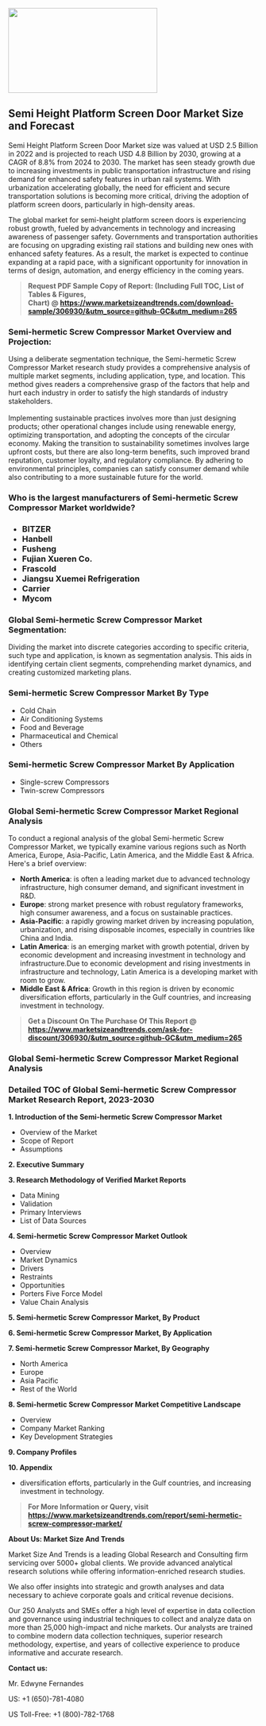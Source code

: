 <p><img class="alignnone size-medium wp-image-20088" src="https://ffe5etoiles.com/wp-content/uploads/2024/12/MST1-300x171.png" alt="" width="300" height="171" /></p><h2>Semi Height Platform Screen Door Market Size and Forecast</h2><p>Semi Height Platform Screen Door Market size was valued at USD 2.5 Billion in 2022 and is projected to reach USD 4.8 Billion by 2030, growing at a CAGR of 8.8% from 2024 to 2030. The market has seen steady growth due to increasing investments in public transportation infrastructure and rising demand for enhanced safety features in urban rail systems. With urbanization accelerating globally, the need for efficient and secure transportation solutions is becoming more critical, driving the adoption of platform screen doors, particularly in high-density areas.</p><p>The global market for semi-height platform screen doors is experiencing robust growth, fueled by advancements in technology and increasing awareness of passenger safety. Governments and transportation authorities are focusing on upgrading existing rail stations and building new ones with enhanced safety features. As a result, the market is expected to continue expanding at a rapid pace, with a significant opportunity for innovation in terms of design, automation, and energy efficiency in the coming years.</p></p><blockquote id="" class=""><strong>Request PDF Sample Copy of Report: (Including Full TOC, List of Tables &amp; Figures, Chart)&nbsp;@&nbsp;<strong><a href="https://www.marketsizeandtrends.com/download-sample/306930/&utm_source=github-GC&utm_medium=265" target="_blank">https://www.marketsizeandtrends.com/download-sample/306930/&utm_source=github-GC&utm_medium=265</a></strong></strong></blockquote><h3 id="" class="">Semi-hermetic Screw Compressor Market&nbsp;Overview and Projection:</h3><p id="" class="">Using a deliberate segmentation technique, the Semi-hermetic Screw Compressor Market research study provides a comprehensive analysis of multiple market segments, including application, type, and location. This method gives readers a comprehensive grasp of the factors that help and hurt each industry in order to satisfy the high standards of industry stakeholders. <br /> <br />Implementing sustainable practices involves more than just designing products; other operational changes include using renewable energy, optimizing transportation, and adopting the concepts of the circular economy. Making the transition to sustainability sometimes involves large upfront costs, but there are also long-term benefits, such improved brand reputation, customer loyalty, and regulatory compliance. By adhering to environmental principles, companies can satisfy consumer demand while also contributing to a more sustainable future for the world.</p><h3 id="" class="">Who is the largest manufacturers of&nbsp;Semi-hermetic Screw Compressor Market worldwide?</h3><h3 class=""><p><ul><li>BITZER </li><li> Hanbell </li><li> Fusheng </li><li> Fujian Xueren Co. </li><li> Frascold </li><li> Jiangsu Xuemei Refrigeration </li><li> Carrier </li><li> Mycom</li></ul></p></h3><h3 id="" class="">Global&nbsp;Semi-hermetic Screw Compressor Market Segmentation:</h3><p id="" class="">Dividing the market into discrete categories according to specific criteria, such type and application, is known as segmentation analysis. This aids in identifying certain client segments, comprehending market dynamics, and creating customized marketing plans.</p><h3 id="" class="">Semi-hermetic Screw Compressor Market&nbsp;By Type</h3><p><p><ul><li>Cold Chain</li><li> Air Conditioning Systems</li><li> Food and Beverage</li><li> Pharmaceutical and Chemical</li><li> Others</p></li></ul></p></p><h3 id="" class="">Semi-hermetic Screw Compressor Market&nbsp;By Application</h3><p class=""><p><ul><li>Single-screw Compressors</li><li> Twin-screw Compressors</li></ul></p></p><h3 id="" class="">Global Semi-hermetic Screw Compressor Market Regional Analysis</h3><p id="" class="">To conduct a regional analysis of the global Semi-hermetic Screw Compressor Market, we typically examine various regions such as North America, Europe, Asia-Pacific, Latin America, and the Middle East &amp; Africa. Here's a brief overview:</p><ul><li><strong>North America</strong>: is often a leading market due to advanced technology infrastructure, high consumer demand, and significant investment in R&amp;D.</li><li><strong>Europe</strong>: strong market presence with robust regulatory frameworks, high consumer awareness, and a focus on sustainable practices.</li><li><strong>Asia-Pacific</strong>: a rapidly growing market driven by increasing population, urbanization, and rising disposable incomes, especially in countries like China and India.</li><li><strong>Latin America</strong>: is an emerging market with growth potential, driven by economic development and increasing investment in technology and infrastructure.Due to economic development and rising investments in infrastructure and technology, Latin America is a developing market with room to grow.</li><li><strong>Middle East &amp; Africa</strong>: Growth in this region is driven by economic diversification efforts, particularly in the Gulf countries, and increasing investment in technology.</li></ul><blockquote id="" class=""><strong>Get a Discount On The Purchase Of This Report @ <strong><a href="https://www.marketsizeandtrends.com/ask-for-discount/306930/&utm_source=github-GC&utm_medium=265" target="_blank">https://www.marketsizeandtrends.com/ask-for-discount/306930/&utm_source=github-GC&utm_medium=265</a></strong></strong></blockquote><h3 id="" class="">Global Semi-hermetic Screw Compressor Market Regional Analysis</h3><h3 id="" class="">Detailed TOC of Global Semi-hermetic Screw Compressor Market Research Report, 2023-2030</h3><p id="" class=""><strong>1. Introduction of the Semi-hermetic Screw Compressor Market</strong></p><ul><li>Overview of the Market</li><li>Scope of Report</li><li>Assumptions</li></ul><p id="" class=""><strong>2. Executive Summary</strong></p><p id="" class=""><strong>3. Research Methodology of Verified Market Reports</strong></p><ul><li>Data Mining</li><li>Validation</li><li>Primary Interviews</li><li>List of Data Sources</li></ul><p id="" class=""><strong>4. Semi-hermetic Screw Compressor Market Outlook</strong></p><ul><li>Overview</li><li>Market Dynamics</li><li>Drivers</li><li>Restraints</li><li>Opportunities</li><li>Porters Five Force Model</li><li>Value Chain Analysis</li></ul><p id="" class=""><strong>5. Semi-hermetic Screw Compressor Market, By Product</strong></p><p id="" class=""><strong>6. Semi-hermetic Screw Compressor Market, By Application</strong></p><p id="" class=""><strong>7. Semi-hermetic Screw Compressor Market, By Geography</strong></p><ul><li>North America</li><li>Europe</li><li>Asia Pacific</li><li>Rest of the World</li></ul><p id="" class=""><strong>8. Semi-hermetic Screw Compressor Market Competitive Landscape</strong></p><ul><li>Overview</li><li>Company Market Ranking</li><li>Key Development Strategies</li></ul><p id="" class=""><strong>9. Company Profiles</strong></p><p id="" class=""><strong>10. Appendix</strong></p><ul><li>diversification efforts, particularly in the Gulf countries, and increasing investment in technology.</li></ul><blockquote id="" class=""><strong>For More Information or Query, visit <strong><strong><a href="https://www.marketsizeandtrends.com/report/semi-hermetic-screw-compressor-market/" target="_blank">https://www.marketsizeandtrends.com/report/semi-hermetic-screw-compressor-market/</a></strong></strong></strong></blockquote><p id="" class=""><strong>About Us: Market Size And Trends</strong></p><p id="" class="">Market Size And Trends is a leading Global Research and Consulting firm servicing over 5000+ global clients. We provide advanced analytical research solutions while offering information-enriched research studies.</p><p id="" class="">We also offer insights into strategic and growth analyses and data necessary to achieve corporate goals and critical revenue decisions.</p><p id="" class="">Our 250 Analysts and SMEs offer a high level of expertise in data collection and governance using industrial techniques to collect and analyze data on more than 25,000 high-impact and niche markets. Our analysts are trained to combine modern data collection techniques, superior research methodology, expertise, and years of collective experience to produce informative and accurate research.</p><p id="" class=""><strong>Contact us:</strong></p><p id="" class="">Mr. Edwyne Fernandes</p><p id="" class="">US: +1 (650)-781-4080</p><p id="" class="">US Toll-Free: +1 (800)-782-1768</p>
